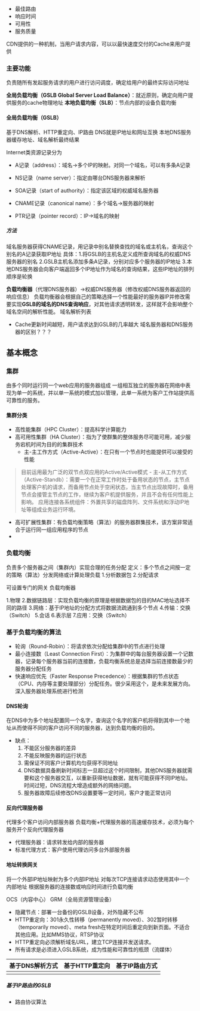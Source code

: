 - 最佳路由
- 响应时间
- 可用性
- 服务质量

CDN提供的一种机制，当用户请求内容，可以以最快速度交付的Cache来用户提供

### 主要功能
负责随所有发起服务请求的用户进行访问调度，确定给用户的最终实际访问地址

**全局负载均衡（GSLB Global Server Load Balance）**：就近原则，确定向用户提供服务的cache物理地址
**本地负载均衡（SLB）**：节点内部的设备负载均衡

#### 全局负载均衡（GSLB）
基于DNS解析、HTTP重定向、IP路由
DNS就是IP地址和网址互换
本地DNS服务器缓存地址、域名解析最终结果

Internet类资源记录分为

- A记录（address）：域名->多个IP的映射。对同一个域名，可以有多条A记录

- NS记录（name server）：指定由哪台DNS服务器来解析

- SOA记录（start of authority）：指定该区域的权威域名服务器

- CNAME记录（canonical name）：多个域名->服务器的映射

- PTR记录（pointer record）：IP->域名的映射

##### 方法
域名服务器获得CNAME记录，用记录中别名替换查找的域名或主机名，查询这个别名的A记录获取IP地址
具体：1.将GSLB的主机名定义成所查询域名的权威DNS服务器的别名
2.GSLB主机名添加多条A记录，分别对应多个服务器的IP地址
3.本地DNS服务器会向客户端返回多个IP地址作为域名的查询结果，这些IP地址的排列顺序是轮换

**负载均衡器**（代理DNS服务器）->权威DNS服务器（修改权威DNS服务器返回的响应信息）
负载均衡器会根据自己的策略选择一个性能最好的服务器IP并修改需要实现**GSLB的域名的DNS查询响应**，对其他请求透明转发，这样就不会影响整个域名空间的解析性能。
域名解析列表
- Cache更新时间越短，用户请求达到GSLB的几率越大
域名服务器和DNS服务器的区别？？？

## 基本概念
### 集群
由多个同时运行同一个web应用的服务器组成
一组相互独立的服务器在网络中表现为单一的系统，并以单一系统的模式加以管理，此单一系统为客户工作站提供高可靠性的服务。
#### 集群分类
- 高性能集群（HPC Cluster）：提高科学计算能力
- 高可用性集群（HA Cluster）：指为了使群集的整体服务尽可能可用，减少服务宕机时间为目的的集群技术
    - 主-主工作方式（Active-Active）：在只有一个节点时也能提供可以接受的性能
> 目前运用最为广泛的双节点双应用的Active/Active模式
    - 主-从工作方式（Active-Standb）：需要一个在正常工作时处于备用状态的节点，主节点处理客户机的请求，而备用节点处于空闲状态，当主节点出现故障时，备用节点会接管主节点的工作，继续为客户机提供服务，并且不会有任何性能上影响。
> 应用连接各系统组件：外置共享的磁盘阵列、文件系统和浮动IP地址等组成业务运行环境。
- 高可扩展性集群：有负载均衡策略（算法）的服务器群集技术，该方案非常适合于运行同一组应用程序的节点
- 

### 负载均衡
负责多个服务器之间（集群内）实现合理的任务分配
定义：多个节点之间按一定的策略（算法）分发网络或计算处理负载
1.分析数据包
2.分配请求

可设置专门的网关
负载均衡器

1.物理
2.数据链路层：实现负载均衡的原理是根据数据包的目的MAC地址选择不同的路径
3.网络：基于IP地址的分配方式将数据流疏通到多个节点
4.传输：交换（Switch）
5.会话
6.表示层
7.应用：交换（Switch）

### 基于负载均衡的算法
- 轮询（Round-Robin）：将请求依次分配给集群中的节点进行处理
- 最小连接数（Least Connection First）：为集群中的每台服务器设置一个记数器，记录每个服务器当前的连接数，负载均衡系统总是选择当前连接数最少的服务器分配任务
- 快速响应优先（Faster Response Precedence）：根据集群的节点状态（CPU、内存等主要处理部分）分配任务。很少采用这个，是未来发展方向。深入服务器处理系统进行检测

#### DNS轮询
在DNS中为多个地址配置同一个名字，查询这个名字的客户机将得到其中一个地址从而使得不同的客户访问不同的服务器，达到负载均衡的目的。

- 缺点：
    1. 不能区分服务器的差异
    2. 不能反映服务器的运行状态
    3. 需保证不同客户计算机均匀获得不同地址
    4. DNS数据具备刷新时间标志一旦超过这个时间限制，其他DNS服务器就需要和这个服务器交互，以重新获得地址数据，就有可能获得不同IP地址。时间过短，DNS流程大增造成额外的网络问题。
    5. 服务器故障后续修改DNS设置要等一定时间，客户才能正常访问

#### 反向代理服务器
代理多个客户访问内部服务器
负载均衡+代理服务器的高速缓存技术，必须为每个服务开个反向代理服务器
- 代理服务器：请求转发给内部的服务器
- 标准代理方式：客户使用代理访问多台外部服务器


#### 地址转换网关
将一个外部IP地址映射为多个内部IP地址
对每次TCP连接请求动态使用其中一个内部地址
根据服务器的连接数或响应时间进行负载均衡

OCS（内容中心）
GRM（全局资源管理设备）
- 隐藏节点：部署一台备份的GSLB设备，对外隐藏不公布
- HTTP重定向：301永久性转移（permanently moved）、302暂时转移（temporarily moved）、meta fresh在特定时间后重定向到新页面。不适合其他应用。比如MMS协议，RTSP协议
- HTTP重定向必须解析域名URL，建立TCP连接并发送请求。
- 所有请求是必须进入GSLB系统，成为性能和可靠性的瓶颈（流媒体）


基于DNS解析方式 | 基于HTTP重定向| 基于IP路由方式
---|:--:|---:
||||

##### 基于IP路由的GSLB
- 路由协议算法